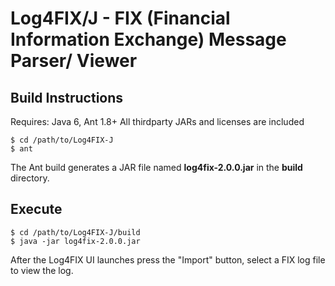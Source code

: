 # Log4FIX/J - FIX (Financial Information Exchange) Message Parser/ Viewer

## Build Instructions

Requires: Java 6, Ant 1.8+
All thirdparty JARs and licenses are included


    $ cd /path/to/Log4FIX-J
    $ ant

The Ant build generates a JAR file named __log4fix-2.0.0.jar__ in the __build__ directory.

## Execute

    $ cd /path/to/Log4FIX-J/build
    $ java -jar log4fix-2.0.0.jar

After the Log4FIX UI launches press the "Import" button, select a FIX log file to view the log.

